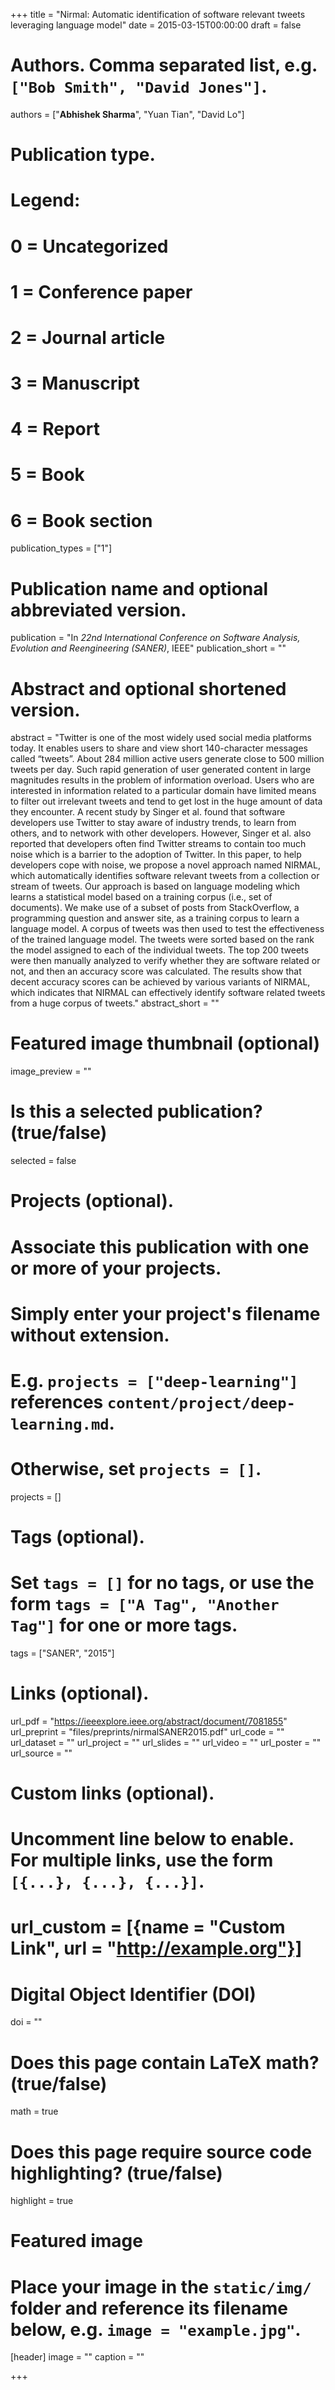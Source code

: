 +++
title = "Nirmal: Automatic identification of software relevant tweets leveraging language model"
date = 2015-03-15T00:00:00
draft = false



# Authors. Comma separated list, e.g. `["Bob Smith", "David Jones"]`.
authors = ["**Abhishek Sharma**", "Yuan Tian", "David Lo"]

# Publication type.
# Legend:
# 0 = Uncategorized
# 1 = Conference paper
# 2 = Journal article
# 3 = Manuscript
# 4 = Report
# 5 = Book
# 6 = Book section
publication_types = ["1"]

# Publication name and optional abbreviated version.
publication = "In *22nd International Conference on Software Analysis, Evolution and Reengineering (SANER)*, IEEE"
publication_short = ""

# Abstract and optional shortened version.
abstract = "Twitter is one of the most widely used social media platforms today. It enables users to share and view short 140-character messages called “tweets”. About 284 million active users generate close to 500 million tweets per day. Such rapid generation of user generated content in large magnitudes results in the problem of information overload. Users who are interested in information related to a particular domain have limited means to filter out irrelevant tweets and tend to get lost in the huge amount of data they encounter. A recent study by Singer et al. found that software developers use Twitter to stay aware of industry trends, to learn from others, and to network with other developers. However, Singer et al. also reported that developers often find Twitter streams to contain too much noise which is a barrier to the adoption of Twitter. In this paper, to help developers cope with noise, we propose a novel approach named NIRMAL, which automatically identifies software relevant tweets from a collection or stream of tweets. Our approach is based on language modeling which learns a statistical model based on a training corpus (i.e., set of documents). We make use of a subset of posts from StackOverflow, a programming question and answer site, as a training corpus to learn a language model. A corpus of tweets was then used to test the effectiveness of the trained language model. The tweets were sorted based on the rank the model assigned to each of the individual tweets. The top 200 tweets were then manually analyzed to verify whether they are software related or not, and then an accuracy score was calculated. The results show that decent accuracy scores can be achieved by various variants of NIRMAL, which indicates that NIRMAL can effectively identify software related tweets from a huge corpus of tweets."
abstract_short = ""

# Featured image thumbnail (optional)
image_preview = ""

# Is this a selected publication? (true/false)
selected = false

# Projects (optional).
#   Associate this publication with one or more of your projects.
#   Simply enter your project's filename without extension.
#   E.g. `projects = ["deep-learning"]` references `content/project/deep-learning.md`.
#   Otherwise, set `projects = []`.
projects = []

# Tags (optional).
#   Set `tags = []` for no tags, or use the form `tags = ["A Tag", "Another Tag"]` for one or more tags.
tags = ["SANER", "2015"]

# Links (optional).
url_pdf = "https://ieeexplore.ieee.org/abstract/document/7081855"
url_preprint = "files/preprints/nirmalSANER2015.pdf"
url_code = ""
url_dataset = ""
url_project = ""
url_slides = ""
url_video = ""
url_poster = ""
url_source = ""

# Custom links (optional).
#   Uncomment line below to enable. For multiple links, use the form `[{...}, {...}, {...}]`.
# url_custom = [{name = "Custom Link", url = "http://example.org"}]

# Digital Object Identifier (DOI)
doi = ""

# Does this page contain LaTeX math? (true/false)
math = true

# Does this page require source code highlighting? (true/false)
highlight = true

# Featured image
# Place your image in the `static/img/` folder and reference its filename below, e.g. `image = "example.jpg"`.
[header]
image = ""
caption = ""

+++
